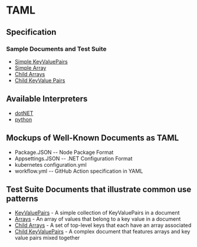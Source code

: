 # TAML

## Specification

### Sample Documents and Test Suite

- [Simple KeyValuePairs](test_suite/1_keyvaluepairs.taml)
- [Simple Array](test_suite/2_arrays.taml)
- [Child Arrays](test_suite/3_childarrays.taml)
- [Child KeyValue Pairs](test_suite/4_childkeyvaluepairs.taml)

## Available Interpreters

- [dotNET](interpreters/dotnet.md)
- [python](interpreters/python.md)

## Mockups of Well-Known Documents as TAML

- Package.JSON -- Node Package Format
- Appsettings.JSON -- .NET Configuration Format
- kubernetes configuration.yml
- workflow.yml -- GitHub Action specification in YAML

## Test Suite Documents that illustrate common use patterns

- [KeyValuePairs](test_suite/1_keyvaluepairs.taml) - A simple collection of KeyValuePairs in a document
- [Arrays](test_suite/2_arrays.taml) - An array of values that belong to a key value in a document
- [Child Arrays](test_suite/3_childarrays.taml) - A set of top-level keys that each have an array associated
- [Child KeyValuePairs](test_suite/4_childkeyvaluepairs.taml) - A complex document that features arrays and key value pairs mixed together
